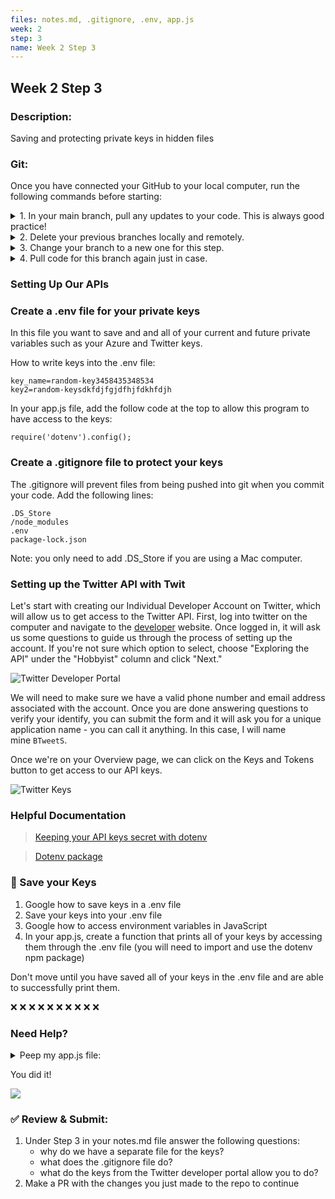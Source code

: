 ```yaml
---
files: notes.md, .gitignore, .env, app.js
week: 2
step: 3
name: Week 2 Step 3
---
```


## Week 2 Step 3

### Description:
Saving and protecting private keys in hidden files

### Git:

Once you have connected your GitHub to your local computer, run the following commands before starting:
<details><summary>1. In your main branch, pull any updates to your code. This is always good practice!</summary>
	
	git pull
</details>

<details><summary>2. Delete your previous branches locally and remotely.</summary>
	
	git branch -d [previousBranchName]
	git push origin --delete [previousBranchName]
</details>

<details><summary>3. Change your branch to a new one for this step.</summary>
	
	git checkout -b w1s2
</details>

<details><summary>4. Pull code for this branch again just in case.</summary>
	
	git pull
</details>


### Setting Up Our APIs

### Create a .env file for your private keys

In this file you want to save and and all of your current and future private variables such as your Azure and Twitter keys.

How to write keys into the .env file:

```
key_name=random-key3458435348534
key2=random-keysdkfdjfgjdfhjfdkhfdjh
```

In your app.js file, add the follow code at the top to allow this program to have access to the keys:

```
require('dotenv').config();
```

### Create a .gitignore file to protect your keys

The .gitignore will prevent files from being pushed into git when you commit your code. Add the following lines:

```
.DS_Store
/node_modules
.env
package-lock.json
```

Note: you only need to add .DS_Store if you are using a Mac computer.

### Setting up the Twitter API with Twit

Let's start with creating our Individual Developer Account on Twitter, which will allow us to get access to the Twitter API. First, log into twitter on the computer and navigate to the [developer](https://developer.twitter.com/en/application/use-case) website. Once logged in, it will ask us some questions to guide us through the process of setting up the account. If you're not sure which option to select, choose "Exploring the API" under the "Hobbyist" column and click "Next."

![Twitter Developer Portal](https://res.cloudinary.com/practicaldev/image/fetch/s--eP8psz7Y--/c_limit%2Cf_auto%2Cfl_progressive%2Cq_auto%2Cw_880/https://dev-to-uploads.s3.amazonaws.com/i/j6i39borl1ou8g82s4ax.png)

We will need to make sure we have a valid phone number and email address associated with the account. Once you are done answering questions to verify your identify, you can submit the form and it will ask you for a unique application name - you can call it anything. In this case, I will name mine `BTweetS`.

Once we're on your Overview page, we can click on the Keys and Tokens button to get access to our API keys.

![Twitter Keys](https://res.cloudinary.com/practicaldev/image/fetch/s--k-yQe3iU--/c_limit%2Cf_auto%2Cfl_progressive%2Cq_auto%2Cw_880/https://dev-to-uploads.s3.amazonaws.com/i/gnhsuix6tb40n2pu8qfn.png)

### Helpful Documentation

> [Keeping your API keys secret with dotenv](https://medium.com/@soni.dumitru/keeping-your-api-keys-secret-with-dotenv-b66aa05fdf71)

> [Dotenv package](https://www.npmjs.com/package/dotenv)

### 🔑 Save your Keys 
1. Google how to save keys in a .env file
2. Save your keys into your .env file
3. Google how to access environment variables in JavaScript
4. In your app.js, create a function that prints all of your keys by accessing them through the .env file (you will need to import and use the dotenv npm package)

Don't move until you have saved all of your keys in the .env file and are able to successfully print them.

❌ ❌ ❌ ❌ ❌ ❌ ❌ ❌ ❌ ❌ 

### Need Help?

<details><summary>Peep my app.js file:</summary>
    // "npm install dotenv --save" in terminal first to install the dotenv package

    require('dotenv').config();

    function access_keys() {
        key_name = process.env.KEY_NAME;
        console.log(key_name);
    }
</details>

You did it!

![](https://media.giphy.com/media/McOXfLCpYA6mAQkKDj/giphy-downsized.gif)

### ✅ Review & Submit:

1. Under Step 3 in your notes.md file answer the following questions:
    * why do we have a separate file for the keys?
    * what does the .gitignore file do?
    * what do the keys from the Twitter developer portal allow you to do?
2. Make a PR with the changes you just made to the repo to continue
